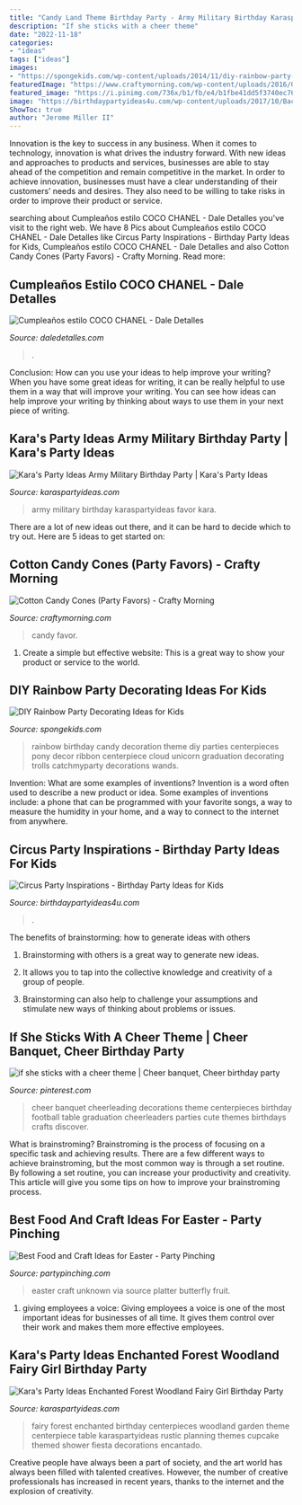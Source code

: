 ```yaml
---
title: "Candy Land Theme Birthday Party - Army Military Birthday Karaspartyideas Favor Kara"
description: "If she sticks with a cheer theme"
date: "2022-11-18"
categories:
- "ideas"
tags: ["ideas"]
images:
- "https://spongekids.com/wp-content/uploads/2014/11/diy-rainbow-party-decorating-ideas/4-candy-decoration.jpg"
featuredImage: "https://www.craftymorning.com/wp-content/uploads/2016/05/cotton-candy-cones-party-favor.jpg"
featured_image: "https://i.pinimg.com/736x/b1/fb/e4/b1fbe41dd5f3740ec764f94665962653--cheer-decorations-cheerleading-crafts.jpg"
image: "https://birthdaypartyideas4u.com/wp-content/uploads/2017/10/Backyard-Carnival-Theme-Party-600x923.png"
ShowToc: true
author: "Jerome Miller II"
---
```



Innovation is the key to success in any business. When it comes to technology, innovation is what drives the industry forward. With new ideas and approaches to products and services, businesses are able to stay ahead of the competition and remain competitive in the market. In order to achieve innovation, businesses must have a clear understanding of their customers’ needs and desires. They also need to be willing to take risks in order to improve their product or service.

	

		
searching about Cumpleaños estilo COCO CHANEL - Dale Detalles you've visit to the right web. We have 8 Pics about Cumpleaños estilo COCO CHANEL - Dale Detalles like Circus Party Inspirations - Birthday Party Ideas for Kids, Cumpleaños estilo COCO CHANEL - Dale Detalles and also Cotton Candy Cones (Party Favors) - Crafty Morning. Read more:
		
    
## Cumpleaños Estilo COCO CHANEL - Dale Detalles

<img loading=lazy src="https://i2.wp.com/www.daledetalles.com/wp-content/uploads/2016/03/chanel1.png" onerror="this.onerror=null;this.src='https://tse3.mm.bing.net/th?id=OIP.vhEWihNLzb6UjkQAU7LNZgHaE8&amp;pid=15.1';" alt="Cumpleaños estilo COCO CHANEL - Dale Detalles">

_Source: daledetalles.com_

>. 

	

Conclusion: How can you use your ideas to help improve your writing?
When you have some great ideas for writing, it can be really helpful to use them in a way that will improve your writing. You can see how ideas can help improve your writing by thinking about ways to use them in your next piece of writing.

    
## Kara&#039;s Party Ideas Army Military Birthday Party | Kara&#039;s Party Ideas

<img loading=lazy src="https://karaspartyideas.com/wp-content/uploads/2019/05/Army-Military-Birthday-Party-via-Karas-Party-Ideas-KarasPartyIdeas.com20.jpg" onerror="this.onerror=null;this.src='https://tse4.mm.bing.net/th?id=OIP.jl8g9NYP58NjLZN7Jfi7ngHaLH&amp;pid=15.1';" alt="Kara&#039;s Party Ideas Army Military Birthday Party | Kara&#039;s Party Ideas">

_Source: karaspartyideas.com_

>army military birthday karaspartyideas favor kara. 

	

There are a lot of new ideas out there, and it can be hard to decide which to try out. Here are 5 ideas to get started on: 

    
## Cotton Candy Cones (Party Favors) - Crafty Morning

<img loading=lazy src="https://www.craftymorning.com/wp-content/uploads/2016/05/cotton-candy-cones-party-favor.jpg" onerror="this.onerror=null;this.src='https://tse1.mm.bing.net/th?id=OIP.VhkM-8vKdnxgf0Qoxh8fIwHaJ4&amp;pid=15.1';" alt="Cotton Candy Cones (Party Favors) - Crafty Morning">

_Source: craftymorning.com_

>candy favor. 

	

1. Create a simple but effective website: This is a great way to show your product or service to the world.

    
## DIY Rainbow Party Decorating Ideas For Kids

<img loading=lazy src="https://spongekids.com/wp-content/uploads/2014/11/diy-rainbow-party-decorating-ideas/4-candy-decoration.jpg" onerror="this.onerror=null;this.src='https://tse2.mm.bing.net/th?id=OIP.GfTxgQhCKywEmuWykiSTCAHaLG&amp;pid=15.1';" alt="DIY Rainbow Party Decorating Ideas for Kids">

_Source: spongekids.com_

>rainbow birthday candy decoration theme diy parties centerpieces pony decor ribbon centerpiece cloud unicorn graduation decorating trolls catchmyparty decorations wands. 

	

Invention: What are some examples of inventions?
Invention is a word often used to describe a new product or idea. Some examples of inventions include: a phone that can be programmed with your favorite songs, a way to measure the humidity in your home, and a way to connect to the internet from anywhere.

    
## Circus Party Inspirations - Birthday Party Ideas For Kids

<img loading=lazy src="https://birthdaypartyideas4u.com/wp-content/uploads/2017/10/Backyard-Carnival-Theme-Party-600x923.png" onerror="this.onerror=null;this.src='https://tse3.mm.bing.net/th?id=OIP.uwCgQ5gx2iK4BpFQ-fPFSAHaLZ&amp;pid=15.1';" alt="Circus Party Inspirations - Birthday Party Ideas for Kids">

_Source: birthdaypartyideas4u.com_

>. 

	

The benefits of brainstorming: how to generate ideas with others
1. Brainstorming with others is a great way to generate new ideas.
2. It allows you to tap into the collective knowledge and creativity of a group of people.

3. Brainstorming can also help to challenge your assumptions and stimulate new ways of thinking about problems or issues.

    
## If She Sticks With A Cheer Theme | Cheer Banquet, Cheer Birthday Party

<img loading=lazy src="https://i.pinimg.com/736x/b1/fb/e4/b1fbe41dd5f3740ec764f94665962653--cheer-decorations-cheerleading-crafts.jpg" onerror="this.onerror=null;this.src='https://tse3.mm.bing.net/th?id=OIP.EWT-X_X5dv6o-aC9j6-bwAHaFj&amp;pid=15.1';" alt="if she sticks with a cheer theme | Cheer banquet, Cheer birthday party">

_Source: pinterest.com_

>cheer banquet cheerleading decorations theme centerpieces birthday football table graduation cheerleaders parties cute themes birthdays crafts discover. 

	

What is brainstroming? Brainstroming is the process of focusing on a specific task and achieving results. There are a few different ways to achieve brainstroming, but the most common way is through a set routine. By following a set routine, you can increase your productivity and creativity. This article will give you some tips on how to improve your brainstroming process.

    
## Best Food And Craft Ideas For Easter - Party Pinching

<img loading=lazy src="http://partypinching.com/wp-content/uploads/2017/02/5cce61ea94918db689a80c460d37bf6b.jpg" onerror="this.onerror=null;this.src='https://tse4.mm.bing.net/th?id=OIP.V-8H1HavOilbWkq9u6pVWAHaLG&amp;pid=15.1';" alt="Best Food and Craft Ideas for Easter - Party Pinching">

_Source: partypinching.com_

>easter craft unknown via source platter butterfly fruit. 

	

1. giving employees a voice: Giving employees a voice is one of the most important ideas for businesses of all time. It gives them control over their work and makes them more effective employees.

    
## Kara&#039;s Party Ideas Enchanted Forest Woodland Fairy Girl Birthday Party

<img loading=lazy src="https://www.karaspartyideas.com/wp-content/uploads/2013/02/65507_482890861770340_98994575_n_600x900.jpg" onerror="this.onerror=null;this.src='https://tse1.mm.bing.net/th?id=OIP.3NqZ9D9te68rPIfE9ylhfgHaLH&amp;pid=15.1';" alt="Kara&#039;s Party Ideas Enchanted Forest Woodland Fairy Girl Birthday Party">

_Source: karaspartyideas.com_

>fairy forest enchanted birthday centerpieces woodland garden theme centerpiece table karaspartyideas rustic planning themes cupcake themed shower fiesta decorations encantado. 

	

Creative people have always been a part of society, and the art world has always been filled with talented creatives. However, the number of creative professionals has increased in recent years, thanks to the internet and the explosion of creativity.


